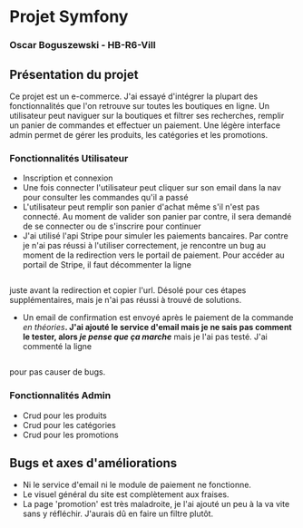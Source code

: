 # Projet Symfony

### Oscar Boguszewski - HB-R6-Vill

## Présentation du projet

Ce projet est un e-commerce. J'ai essayé d'intégrer la plupart des fonctionnalités que l'on retrouve sur toutes les boutiques en ligne. Un utilisateur peut naviguer sur la boutiques et filtrer ses recherches, remplir un panier de commandes et effectuer un paiement. 
Une légère interface admin permet de gérer les produits, les catégories et les promotions.

### Fonctionnalités Utilisateur

* Inscription et connexion
* Une fois connecter l'utilisateur peut cliquer sur son email dans la nav pour consulter les commandes qu'il a passé
* L'utilisateur peut remplir son panier d'achat même s'il n'est pas connecté. Au moment de valider son panier par contre, il sera demandé de se connecter ou de s'inscrire pour continuer
* J'ai utilisé l'api Stripe pour simuler les paiements bancaires. Par contre je n'ai pas réussi à l'utiliser correctement, je rencontre un bug au moment de la redirection vers le portail de paiement. Pour accéder au portail de Stripe, il faut décommenter la ligne 
```php // dd($session->url); 
``` 
juste avant la redirection et copier l'url. Désolé pour ces étapes supplémentaires, mais je n'ai pas réussi à trouvé de solutions.
* Un email de confirmation est envoyé après le paiement de la commande _en théories_**. J'ai ajouté le service d'email mais je ne sais pas comment le tester, alors _je pense que ça marche_** mais je l'ai pas testé. J'ai commenté la ligne
```php $email->sendOrderConfirmationEmail($this->getUser(), $order);
```
pour pas causer de bugs.

### Fonctionnalités Admin

* Crud pour les produits
* Crud pour les catégories
* Crud pour les promotions


## Bugs et axes d'améliorations

* Ni le service d'email ni le module de paiement ne fonctionne. 
* Le visuel général du site est complètement aux fraises.
* La page 'promotion' est très maladroite, je l'ai ajouté un peu à la va vite sans y réfléchir. J'aurais dû en faire un filtre plutôt.
